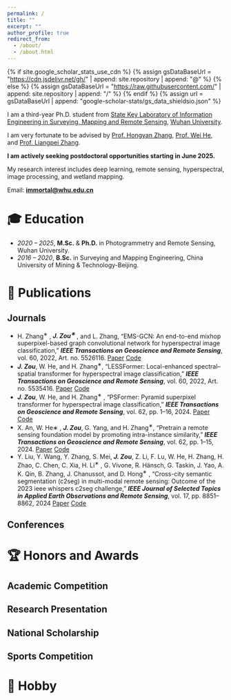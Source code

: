 ```yaml
---
permalink: /
title: ""
excerpt: ""
author_profile: true
redirect_from: 
  - /about/
  - /about.html
---
```


{% if site.google_scholar_stats_use_cdn %}
{% assign gsDataBaseUrl = "https://cdn.jsdelivr.net/gh/" | append: site.repository | append: "@" %}
{% else %}
{% assign gsDataBaseUrl = "https://raw.githubusercontent.com/" | append: site.repository | append: "/" %}
{% endif %}
{% assign url = gsDataBaseUrl | append: "google-scholar-stats/gs_data_shieldsio.json" %}

<span class='anchor' id='about-me'></span>

I am a third-year Ph.D. student from [State Key Laboratory of Information Engineering in Surveying, Mapping and Remote Sensing](http://www.lmars.whu.edu.cn/en/), [Wuhan University](https://en.whu.edu.cn/). 

I am very fortunate to be advised by [Prof. Hongyan Zhang](https://scholar.google.com/citations?user=fq7Uqx0AAAAJ&hl=en&oi=ao), [Prof. Wei He](https://prowdiy.github.io/weihe.github.io/), and [Prof. Liangpei Zhang](https://scholar.google.com/citations?user=vzj2hcYAAAAJ&hl=en&oi=ao). 

**I am actively seeking postdoctoral opportunities starting in June 2025.**

My research interest includes deep learning, remote sensing, hyperspectral, image processing, and wetland mapping. 

Email: **immortal@whu.edu.cn**

# 🎓 Education
- *2020 – 2025*, **M.Sc.** & **Ph.D.** in Photogrammetry and Remote Sensing, Wuhan University.
- *2016 – 2020*, **B.Sc.** in Surveying and Mapping Engineering, China University of Mining & Technology-Beijing.

# 📒 Publications 
## Journals
- H. Zhang<sup>∗</sup> , **_J. Zou<sup>∗</sup>_** , and L. Zhang, “EMS-GCN: An end-to-end mixhop superpixel-based graph convolutional network for hyperspectral image classification,” **_IEEE Transactions on Geoscience and Remote Sensing_**, vol. 60, 2022, Art. no. 5526116. [Paper](https://ieeexplore.ieee.org/document/9745164) [Code](https://github.com/immortal13/EMS-GCN-hyperspectral-image-classification)
- **_J. Zou_**, W. He, and H. Zhang<sup>∗</sup>, “LESSFormer: Local-enhanced spectral–spatial transformer for hyperspectral image classification,” **_IEEE Transactions on Geoscience and Remote Sensing_**, vol. 60, 2022, Art. no. 5535416. [Paper](https://ieeexplore.ieee.org/document/9851468) [Code](https://github.com/immortal13/LESSFormer-hyperspectral-image-classification)
- **_J. Zou_**, W. He, and H. Zhang<sup>∗</sup> , “PSFormer: Pyramid superpixel transformer for hyperspectral image classification,” **_IEEE Transactions on Geoscience and Remote Sensing_**, vol. 62, pp. 1–16, 2024. [Paper](https://ieeexplore.ieee.org/document/10695122) [Code](https://github.com/immortal13/PSFormer-hyperspectral-image-classification-)
- X. An, W. He∗ , **_J. Zou_**, G. Yang, and H. Zhang<sup>∗</sup>, “Pretrain a remote sensing foundation model by promoting intra-instance similarity,” **_IEEE Transactions on Geoscience and Remote Sensing_**, vol. 62, pp. 1–15, 2024. [Paper](https://ieeexplore.ieee.org/document/10697182) [Code](https://github.com/ShawnAn-WHU/PIS)
- Y. Liu, Y. Wang, Y. Zhang, S. Mei, **_J. Zou_**, Z. Li, F. Lu, W. He, H. Zhang, H. Zhao, C. Chen, C. Xia, H. Li<sup>∗</sup> , G. Vivone, R. Hänsch, G. Taskin, J. Yao, A. K. Qin, B. Zhang, J. Chanussot, and D. Hong<sup>∗</sup> , “Cross-city semantic segmentation (c2seg) in multi-modal remote sensing: Outcome of the 2023 ieee whispers c2seg challenge,” **_IEEE Journal of Selected Topics in Applied Earth Observations and Remote Sensing_**, vol. 17, pp. 8851–8862, 2024 [Paper](https://ieeexplore.ieee.org/document/10517985) [Code](https://github.com/danfenghong/Outcome-of-the-2023-IEEE-WHISPERS-C2Seg-Challenge) 
## Conferences

# 🏆 Honors and Awards
## Academic Competition

## Research Presentation

## National Scholarship

## Sports Competition



# 🥰 Hobby

